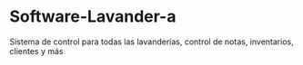 # Software-Lavander-a
Sistema de control para todas las lavanderías, control de notas, inventarios, clientes y más
